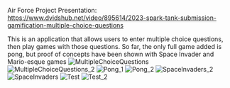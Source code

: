 Air Force Project Presentation: https://www.dvidshub.net/video/895614/2023-spark-tank-submission-gamification-multiple-choice-questions

This is an application that allows users to enter multiple choice questions, then play games with those questions. So far, the only full game added is pong, but proof of concepts
have been shown with Space Invader and Mario-esque games
![MultipleChoiceQuestions](https://github.com/suspiciousZolotayaRybka/dynamic_questions/assets/116288117/8fd77df0-290b-4f27-9c5a-edeac8f5c5fb)
![MultipleChoiceQuestions_2](https://github.com/suspiciousZolotayaRybka/dynamic_questions/assets/116288117/040384cc-dc6c-4637-837d-fc928e6045e7)
![Pong_1](https://github.com/suspiciousZolotayaRybka/dynamic_questions/assets/116288117/a0fbb9ac-4e1e-44b1-a11d-6084fce7e4e0)
![Pong_2](https://github.com/suspiciousZolotayaRybka/dynamic_questions/assets/116288117/8c803235-0f11-4b7e-bb93-44248416c805)
![SpaceInvaders_2](https://github.com/suspiciousZolotayaRybka/dynamic_questions/assets/116288117/f2d67f7e-94e4-4a88-ad0c-531a1c02ce61)
![SpaceInvaders](https://github.com/suspiciousZolotayaRybka/dynamic_questions/assets/116288117/14d5c57f-5f57-43c3-8192-625ebe7fdecb)
![Test](https://github.com/suspiciousZolotayaRybka/dynamic_questions/assets/116288117/24f650a4-3beb-4254-a563-bb29adaad4a1)
![Test_2](https://github.com/suspiciousZolotayaRybka/dynamic_questions/assets/116288117/9873839b-26bc-4d81-a1aa-97ecbd81e750)
